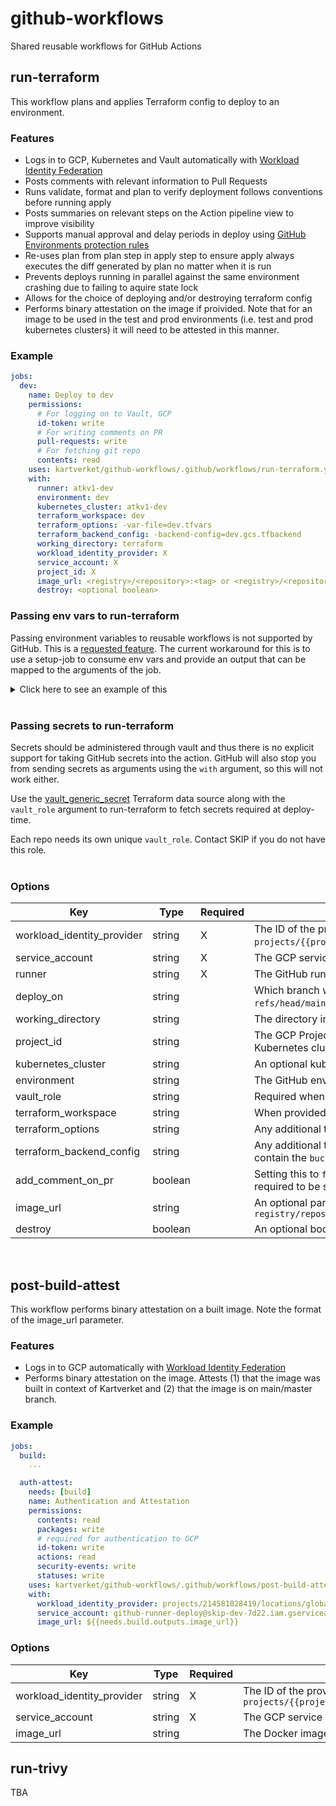 # github-workflows

Shared reusable workflows for GitHub Actions

## run-terraform

This workflow plans and applies Terraform config to deploy to an environment.

### Features

- Logs in to GCP, Kubernetes and Vault automatically with [Workload Identity Federation](https://docs.github.com/en/actions/deployment/security-hardening-your-deployments/about-security-hardening-with-openid-connect)
- Posts comments with relevant information to Pull Requests
- Runs validate, format and plan to verify deployment follows conventions before running apply
- Posts summaries on relevant steps on the Action pipeline view to improve visibility
- Supports manual approval and delay periods in deploy using  [GitHub Environments protection rules](https://docs.github.com/en/actions/deployment/targeting-different-environments/using-environments-for-deployment#environment-protection-rules)
- Re-uses plan from plan step in apply step to ensure apply always executes the diff generated by plan no matter when it is run
- Prevents deploys running in parallel against the same environment crashing due to failing to aquire state lock
- Allows for the choice of deploying and/or destroying terraform config
- Performs binary attestation on the image if proivided. Note that for an image to be used in the test and prod environments (i.e. test and prod kubernetes clusters) it will need to be attested in this manner.

### Example

```yaml
jobs:
  dev:
    name: Deploy to dev
    permissions:
      # For logging on to Vault, GCP
      id-token: write
      # For writing comments on PR
      pull-requests: write
      # For fetching git repo
      contents: read
    uses: kartverket/github-workflows/.github/workflows/run-terraform.yml@<release tag>
    with:
      runner: atkv1-dev
      environment: dev
      kubernetes_cluster: atkv1-dev
      terraform_workspace: dev
      terraform_options: -var-file=dev.tfvars
      terraform_backend_config: -backend-config=dev.gcs.tfbackend
      working_directory: terraform
      workload_identity_provider: X
      service_account: X
      project_id: X
      image_url: <registry>/<repository>:<tag> or <registry>/<repository>@<digest>
      destroy: <optional boolean>
```

### Passing env vars to run-terraform

Passing environment variables to reusable workflows is not supported by GitHub.
This is a [requested feature](https://github.community/t/passing-environment-variables-to-reusable-workflow/230456/4).
The current workaround for this is to use a setup-job to consume env vars and
provide an output that can be mapped to the arguments of the job.

<details>
<summary>Click here to see an example of this</summary>
<code><pre>env:
  WORKLOAD_IDENTITY_FEDERATION_PROVIDER: X
  WORKLOAD_IDENTITY_FEDERATION_SERVICE_ACCOUNT: X
  PROJECT_ID: X
jobs:
  setup-env:
    runs-on: ubuntu-latest
    outputs:
      workload_identity_provider: ${{ steps.set-output.outputs.workload_identity_provider }}
      service_account: ${{ steps.set-output.outputs.service_account }}
      project_id: ${{ steps.set-output.outputs.project_id }}
    steps:
      - name: set outputs with default values
        id: set-output
        run: |
          echo "::set-output name=workload_identity_provider::${{ env.WORKLOAD_IDENTITY_FEDERATION_PROVIDER }}"
          echo "::set-output name=service_account::${{ env.WORKLOAD_IDENTITY_FEDERATION_SERVICE_ACCOUNT }}"
          echo "::set-output name=project_id::${{ env.PROJECT_ID }}"
  dev:
    name: Deploy to dev
    needs: setup-env
    permissions:
      id-token: write
      contents: read
    uses: kartverket/github-workflows/.github/workflows/run-terraform.yml@v2.1
    with:
      runner: atkv1-dev
      environment: dev
      kubernetes_cluster: atkv1-dev
      terraform_workspace: dev
      terraform_options: -var-file=dev.tfvars
      working_directory: terraform
      workload_identity_provider: ${{ needs.setup-env.outputs.workload_identity_provider }}
      service_account: ${{ needs.setup-env.outputs.service_account }}
      project_id: ${{ needs.setup-env.outputs.project_id }}</pre></code>
</details>
<br />

### Passing secrets to run-terraform

Secrets should be administered through vault and thus there is no explicit
support for taking GitHub secrets into the action. GitHub will also stop you
from sending secrets as arguments using the `with` argument, so this will not
work either.

Use the [vault_generic_secret](https://registry.terraform.io/providers/hashicorp/vault/latest/docs/data-sources/generic_secret)
Terraform data source along with the `vault_role` argument to run-terraform to
fetch secrets required at deploy-time.

Each repo needs its own unique `vault_role`. Contact SKIP if you do not have
this role.
<br />
<br />

### Options

| Key                        | Type    | Required | Description                                                                                                                                                                                                                    |
|----------------------------|---------|----------|--------------------------------------------------------------------------------------------------------------------------------------------------------------------------------------------------------------------------------|
| workload_identity_provider | string  | X        | The ID of the provider to use for authentication. It should be in the format of `projects/{{project}}/locations/global/workloadIdentityPools/{{workload_identity_pool_id}}/providers/{{workload_identity_pool_provider_id}}`.  |
| service_account            | string  | X        | The GCP service account connected to the identity pool that will be used by Terraform.                                                                                                                                         |
| runner                     | string  | X        | The GitHub runner to use when running the deploy. This can for example be `atkv1-dev`.                                                                                                                                         |
| deploy_on                  | string  |          | Which branch will be the only branch allowed to deploy. This defaults to the main branch so that other branches only run check and plan. Defaults to `refs/head/main`.                                                         |
| working_directory          | string  |          | The directory in which to run terraform, i.e. where the Terraform files are placed. The path is relative to the root of the repository.                                                                                        |
| project_id                 | string  |          | The GCP Project ID to use as the "active project" when running Terraform. When deploying to Kubernetes, this must match the project in which the Kubernetes cluster is registered.                                             |
| kubernetes_cluster         | string  |          | An optional kubernetes cluster to authenticate to. Note that the project_id must match where the cluster is registered.                                                                                                        |
| environment                | string  |          | The GitHub environment to use when deploying. See [using environments for deployment](https://docs.github.com/en/actions/deployment/targeting-different-environments/using-environments-for-deployment) for more info on this. |
| vault_role                 | string  |          | Required when using vault in terraform. Enables fetching jwt and logging in to vault for the terraform provider to work.                                                                                                       |
| terraform_workspace        | string  |          | When provided will set a workspace as the active workspace when planning and deploying.                                                                                                                                        |
| terraform_options          | string  |          | Any additional terraform options to be passed to plan and apply. For example `-var-file=dev.tfvars` and `-var=image=<imageURL>`"                                                                                                                            |
| terraform_backend_config         | string  |          | Any additional terraform backend-config to be passed to init. For example `-backend-config=dev.gcs.tfbackend`. The `dev.gcs.tfbackend` file must contain the `bucket` variable, and can contain a variety of other variables such as `prefix`.                                                                                                                           |
| add_comment_on_pr          | boolean |          | Setting this to `false` disables the creation of comments with info of the Terraform run on Pull Requests. When `true` the `pull-request` permission is required to be set to `write`. Defaults to `true`.                     |
| image_url                  | string |          | An optional parameter; however, it is required for binary attestation. The Docker image url must be of the form `registry/repository:tag` or `registry/repository@digest`                                                                                                                            |
| destroy                  | boolean |          | An optional boolean that determins whether terraform will be destroyed. Defaults to 'false'.                                                                                                                             |
<br />

## post-build-attest

This workflow performs binary attestation on a built image. 
Note the format of the image_url parameter. 

### Features

- Logs in to GCP automatically with [Workload Identity Federation](https://docs.github.com/en/actions/deployment/security-hardening-your-deployments/about-security-hardening-with-openid-connect)
- Performs binary attestation on the image. Attests (1) that the image was built in context of Kartverket and (2) that the image is on main/master branch.

### Example

```yaml
jobs:
  build: 
    ...

  auth-attest:
    needs: [build]
    name: Authentication and Attestation
    permissions:
      contents: read
      packages: write
      # required for authentication to GCP
      id-token: write
      actions: read
      security-events: write
      statuses: write
    uses: kartverket/github-workflows/.github/workflows/post-build-attest.yml@<release tag>
    with:
      workload_identity_provider: projects/214581028419/locations/global/workloadIdentityPools/github-runner-deploy-pool/providers/github-provider
      service_account: github-runner-deploy@skip-dev-7d22.iam.gserviceaccount.com
      image_url: ${{needs.build.outputs.image_url}}
```

### Options

| Key                        | Type   | Required | Description                                                                                                                                                                                                                    |
|----------------------------|--------|----------|--------------------------------------------------------------------------------------------------------------------------------------------------------------------------------------------------------------------------------|
| workload_identity_provider | string | X        | The ID of the provider to use for authentication. It should be in the format of `projects/{{project}}/locations/global/workloadIdentityPools/{{workload_identity_pool_id}}/providers/{{workload_identity_pool_provider_id}}`   |
| service_account            | string | X        | The GCP service account connected to the identity pool that will be used by Terraform.                                                                                                                                         |
| image_url                  | string |          | The Docker image url must be of the form `registry/repository:tag` or `registry/repository@digest`                                                                                                                            |

## run-trivy
TBA
